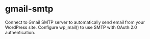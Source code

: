 # gmail-smtp
Connect to Gmail SMTP server to automatically send email from your WordPress site. Configure wp_mail() to use SMTP with OAuth 2.0 authentication.
